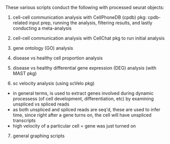 These various scripts conduct the following with processed seurat objects:

1) cell-cell communication analysis with CellPhoneDB (cpdb) pkg: cpdb-related input prep, running the analysis, filtering results, and lastly conducting a meta-analysis
   
2) cell-cell communication analysis with CellChat pkg to run initial analysis

3) gene ontology (GO) analysis

4) disease vs healthy cell proportion analysis

5) disease vs healthy differential gene expression (DEG) analysis (with MAST pkg)

6) sc velocity analysis (using scVelo pkg)
-  in general terms, is used to extract genes involved during dynamic processess (of cell development, differentiation, etc) by examining unspliced vs spliced reads
-  as both unspliced and spliced reads are seq'd, these are used to infer time, since right after a gene turns on, the cell will have unspliced transcripts
-  high velocity of a particular cell = gene was just turned on 

7) general graphing scripts
